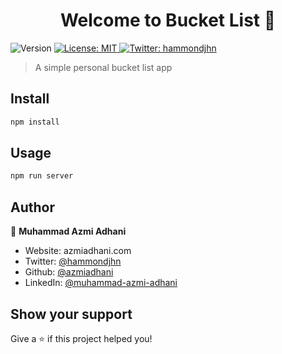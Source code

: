 <h1 align="center">Welcome to Bucket List 👋</h1>
<p>
  <img alt="Version" src="https://img.shields.io/badge/version-1.0.0-blue.svg?cacheSeconds=2592000" />
  <a href="#" target="_blank">
    <img alt="License: MIT" src="https://img.shields.io/badge/License-MIT-yellow.svg" />
  </a>
  <a href="https://twitter.com/hammondjhn" target="_blank">
    <img alt="Twitter: hammondjhn" src="https://img.shields.io/twitter/follow/hammondjhn.svg?style=social" />
  </a>
</p>

> A simple personal bucket list app

## Install

```sh
npm install
```

## Usage

```sh
npm run server
```

## Author

👤 **Muhammad Azmi Adhani**

- Website: azmiadhani.com
- Twitter: [@hammondjhn](https://twitter.com/hammondjhn)
- Github: [@azmiadhani](https://github.com/azmiadhani)
- LinkedIn: [@muhammad-azmi-adhani](https://linkedin.com/in/muhammad-azmi-adhani)

## Show your support

Give a ⭐️ if this project helped you!
